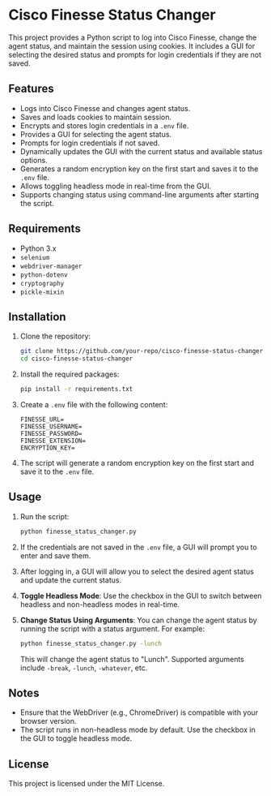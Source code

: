 # Cisco Finesse Status Changer

This project provides a Python script to log into Cisco Finesse, change the agent status, and maintain the session using cookies. It includes a GUI for selecting the desired status and prompts for login credentials if they are not saved.

## Features

- Logs into Cisco Finesse and changes agent status.
- Saves and loads cookies to maintain session.
- Encrypts and stores login credentials in a `.env` file.
- Provides a GUI for selecting the agent status.
- Prompts for login credentials if not saved.
- Dynamically updates the GUI with the current status and available status options.
- Generates a random encryption key on the first start and saves it to the `.env` file.
- Allows toggling headless mode in real-time from the GUI.
- Supports changing status using command-line arguments after starting the script.

## Requirements

- Python 3.x
- `selenium`
- `webdriver-manager`
- `python-dotenv`
- `cryptography`
- `pickle-mixin`

## Installation

1. Clone the repository:

    ```bash
    git clone https://github.com/your-repo/cisco-finesse-status-changer.git
    cd cisco-finesse-status-changer
    ```

2. Install the required packages:

    ```bash
    pip install -r requirements.txt
    ```

3. Create a `.env` file with the following content:

    ```plaintext
    FINESSE_URL=
    FINESSE_USERNAME=
    FINESSE_PASSWORD=
    FINESSE_EXTENSION=
    ENCRYPTION_KEY=
    ```

4. The script will generate a random encryption key on the first start and save it to the `.env` file.

## Usage

1. Run the script:

    ```bash
    python finesse_status_changer.py
    ```

2. If the credentials are not saved in the `.env` file, a GUI will prompt you to enter and save them.

3. After logging in, a GUI will allow you to select the desired agent status and update the current status.

4. **Toggle Headless Mode**: Use the checkbox in the GUI to switch between headless and non-headless modes in real-time.

5. **Change Status Using Arguments**: You can change the agent status by running the script with a status argument. For example:

    ```bash
    python finesse_status_changer.py -lunch
    ```

    This will change the agent status to "Lunch". Supported arguments include `-break`, `-lunch`, `-whatever`, etc.

## Notes

- Ensure that the WebDriver (e.g., ChromeDriver) is compatible with your browser version.
- The script runs in non-headless mode by default. Use the checkbox in the GUI to toggle headless mode.

## License

This project is licensed under the MIT License.
